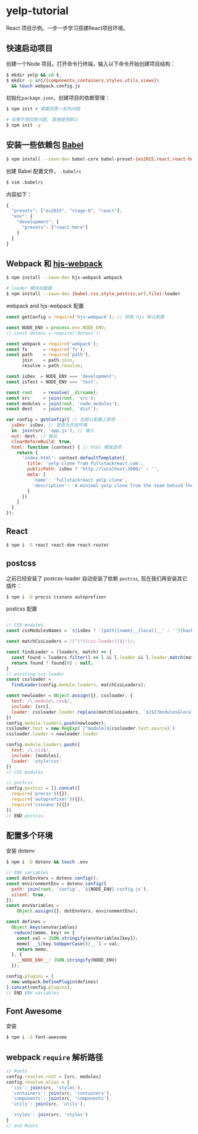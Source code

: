# yelp-tutorial
React 项目示例。一步一步学习搭建React项目环境。
## 快速启动项目
创建一个Node 项目。打开命令行终端，输入以下命令开始创建项目结构：
```sh
$ mkdir yelp && cd $_
$ mkdir -p src/{components,containers,styles,utils,views}\
  && touch webpack.config.js
```
初始化`package.json`，创建项目的依赖管理：
```sh
$ npm init # 需要回答一系列问题

# 如果不想回答问题, 直接使用默认
$ npm init -y
```
## 安装一些依赖包 [Babel](https://babeljs.io/)
```sh
$ npm install --save-dev babel-core babel-preset-{es2015,react,react-hmre,stage-0}
```
创建 Babel 配置文件， `.babelrc`
```sh
$ vim .babelrc
```
内容如下：
```javascript
{
  "presets": ["es2015", "stage-0", "react"],
  "env": {
    "development": {
      "presets": ["react-hmre"]
    }
  }
}
```
## Webpack 和 [hjs-webpack](https://github.com/HenrikJoreteg/hjs-webpack "webpack 启动器")
```sh
$ npm install --save-dev hjs-webpack webpack

# loader 模块加载器
$ npm install --save-dev {babel,css,style,postcss,url,file}-loader
```
webpack and hjs-webpack 配置
```javascript
const getConfig = require('hjs-webpack'); // 获取 hjs 默认配置

const NODE_ENV = process.env.NODE_ENV;
// const dotenv = require('dotenv');

const webpack = require('webpack');
const fs      = require('fs');
const path    = require('path'),
      join    = path.join,
      resolve = path.resolve;

const isDev  = NODE_ENV === 'development';
const isTest = NODE_ENV === 'test';

const root    = resolve(__dirname);
const src     = join(root, 'src');
const modules = join(root, 'node_modules');
const dest    = join(root, 'dist');

var config = getConfig({ // 在默认配置上修改
  isDev: isDev, // 是否为开发环境
  in: join(src, 'app.js'), // 输入
  out: dest, // 输出
  clearBeforeBuild: true,
  html: function (context) { // html 模版选项
    return {
      'index.html': context.defaultTemplate({
        title: 'yelp-clone from fullstackreact.com',
        publicPath: isDev ? 'http://localhost:3000/' : '',
        meta: {
          'name': 'fullstackreact yelp clone',
          'description': 'A minimal yelp clone from the team behind the fullstackreact.com book'
        }
      })
    }
  }
});
```
## React
```sh
$ npm i -S react react-dom react-router
```
## postcss
之前已经安装了 postcss-loader 自动安装了依赖 `postcss`, 现在我们再安装其它插件：
```sh
$ npm i -D precss cssnano autoprefixer
```
postcss 配置
```javascript

// CSS modules
const cssModulesNames = `${isDev ? '[path][name]__[local]__' : ''}[hash:base64:5]`;

const matchCssLoaders = /(^|!)(css-loader)($|!)/;

const findLoader = (loaders, match) => {
  const found = loaders.filter(l => l && l.loader && l.loader.match(match))
  return found ? found[0] : null;
}
// existing css loader
const cssloader =
  findLoader(config.module.loaders, matchCssLoaders);

const newloader = Object.assign({}, cssloader, {
  test: /\.module\.css$/,
  include: [src],
  loader: cssloader.loader.replace(matchCssLoaders, `$1$2?modules&localIdentName=${cssModulesNames}$3`)
})
config.module.loaders.push(newloader);
cssloader.test = new RegExp(`[^module]${cssloader.test.source}`)
cssloader.loader = newloader.loader

config.module.loaders.push({
  test: /\.css$/,
  include: [modules],
  loader: 'style!css'
})
// CSS modules

// postcss
config.postcss = [].concat([
  require('precss')({}),
  require('autoprefixer')({}),
  require('cssnano')({})
])
// END postcss
```
## 配置多个环境
安装 dotenv
```sh
$ npm i -D dotenv && touch .env
```
```javascript
// ENV variables
const dotEnvVars = dotenv.config();
const environmentEnv = dotenv.config({
  path: join(root, 'config', `${NODE_ENV}.config.js`),
  silent: true,
});
const envVariables =
    Object.assign({}, dotEnvVars, environmentEnv);

const defines =
  Object.keys(envVariables)
  .reduce((memo, key) => {
    const val = JSON.stringify(envVariables[key]);
    memo[`__${key.toUpperCase()}__`] = val;
    return memo;
  }, {
    __NODE_ENV__: JSON.stringify(NODE_ENV)
  });

config.plugins = [
  new webpack.DefinePlugin(defines)
].concat(config.plugins);
// END ENV variables
```
## Font Awesome
安装
```sh
$ npm i -S font-awesome
```
## webpack `require` 解析路径
```javascript
// Roots
config.resolve.root = [src, modules]
config.resolve.alias = {
  'css': join(src, 'styles'),
  'containers': join(src, 'containers'),
  'components': join(src, 'components'),
  'utils': join(src, 'utils'),

  'styles': join(src, 'styles')
}
// end Roots
```
